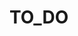 # TO_DO
<!-- #ls -a -->
<!-- Git status
Git add .
Git commit  -m “add category”
Git status
Cd .git
Ls
cat COMMIT_EDITMSG 
Cd ..
Git push
Git add text.txt
git commit -m "add test"  
Git branch master
Git branch 
Git checkout Arzuu
Git push origin Arzuu -->
